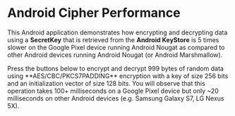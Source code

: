 # Android Cipher Performance
This Android application demonstrates how encrypting and decrypting data using a **SecretKey** that is retrieved from the **Android KeyStore** is 5 times slower on the Google Pixel device running Android Nougat as compared to other Android devices running Android Nougat (or Android Marshmallow).
<p>
Press the buttons below to encrypt and decrypt 999 bytes of random data using **AES/CBC/PKCS7PADDING** encryption with a key of size 256 bits and an initialization vector of size 128 bits. You will observe that this operation takes 100+ milliseconds on a Google Pixel device but only ~20 milliseconds on other Android devices (e.g. Samsung Galaxy S7, LG Nexus 5X).